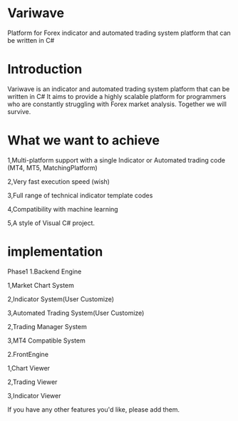 # Variwave
Platform for Forex indicator and automated trading system platform that can be written in C#

# Introduction
Variwave is an indicator and automated trading system platform that can be written in C#
It aims to provide a highly scalable platform for programmers who are constantly struggling with Forex market analysis.
Together we will survive.

# What we want to achieve
1,Multi-platform support with a single Indicator or Automated trading code (MT4, MT5, MatchingPlatform)

2,Very fast execution speed (wish)

3,Full range of technical indicator template codes

4,Compatibility with machine learning

5,A style of Visual C# project.

# implementation

Phase1
1.Backend Engine

  1,Market Chart System
  
  2,Indicator System(User Customize)
  
  3,Automated Trading System(User Customize)
  
  2,Trading Manager System
  
  3,MT4 Compatible System
  
2.FrontEngine

  1,Chart Viewer
  
  2,Trading Viewer
  
  3,Indicator Viewer

If you have any other features you'd like, please add them.

